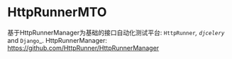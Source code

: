 HttpRunnerMTO
=================

基于HttpRunnerManager为基础的接口自动化测试平台: `HttpRunner`_, `djcelery`_ and `Django`_. HttpRunnerManager: https://github.com/HttpRunner/HttpRunnerManager







